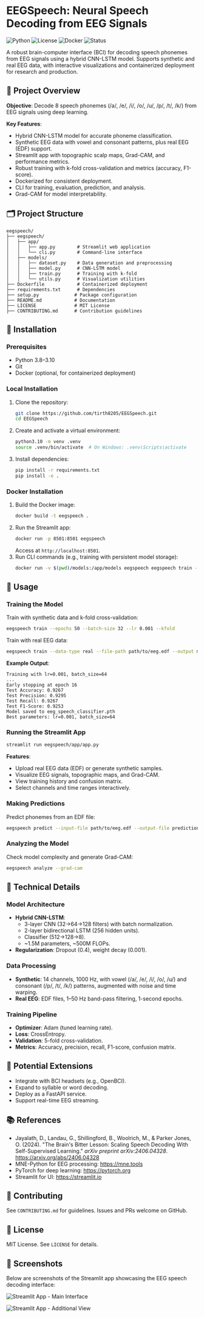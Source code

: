 # EEGSpeech: Neural Speech Decoding from EEG Signals

![Python](https://img.shields.io/badge/python-3.8%20|%203.9%20|%203.10-blue)
![License](https://img.shields.io/badge/license-MIT-green)
![Docker](https://img.shields.io/badge/docker-supported-blue)
![Status](https://img.shields.io/badge/status-active-brightgreen)

A robust brain-computer interface (BCI) for decoding speech phonemes from EEG signals using a hybrid CNN-LSTM model. Supports synthetic and real EEG data, with interactive visualizations and containerized deployment for research and production.

## 📌 Project Overview

**Objective**: Decode 8 speech phonemes (/a/, /e/, /i/, /o/, /u/, /p/, /t/, /k/) from EEG signals using deep learning.

**Key Features**:
- Hybrid CNN-LSTM model for accurate phoneme classification.
- Synthetic EEG data with vowel and consonant patterns, plus real EEG (EDF) support.
- Streamlit app with topographic scalp maps, Grad-CAM, and performance metrics.
- Robust training with k-fold cross-validation and metrics (accuracy, F1-score).
- Dockerized for consistent deployment.
- CLI for training, evaluation, prediction, and analysis.
- Grad-CAM for model interpretability.

## 🗂 Project Structure

```
eegspeech/
├── eegspeech/
│   ├── app/
│   │   ├── app.py        # Streamlit web application
│   │   └── cli.py        # Command-line interface
│   ├── models/
│   │   ├── dataset.py    # Data generation and preprocessing
│   │   ├── model.py      # CNN-LSTM model
│   │   ├── train.py      # Training with k-fold
│   │   └── utils.py      # Visualization utilities
├── Dockerfile            # Containerized deployment
├── requirements.txt      # Dependencies
├── setup.py             # Package configuration
├── README.md            # Documentation
├── LICENSE              # MIT License
├── CONTRIBUTING.md      # Contribution guidelines
```

## 🚀 Installation

### Prerequisites
- Python 3.8–3.10
- Git
- Docker (optional, for containerized deployment)

### Local Installation
1. Clone the repository:
   ```bash
   git clone https://github.com/tirth8205/EEGSpeech.git
   cd EEGSpeech
   ```
2. Create and activate a virtual environment:
   ```bash
   python3.10 -m venv .venv
   source .venv/bin/activate  # On Windows: .venv\Scripts\activate
   ```
3. Install dependencies:
   ```bash
   pip install -r requirements.txt
   pip install -e .
   ```

### Docker Installation
1. Build the Docker image:
   ```bash
   docker build -t eegspeech .
   ```
2. Run the Streamlit app:
   ```bash
   docker run -p 8501:8501 eegspeech
   ```
   Access at `http://localhost:8501`.
3. Run CLI commands (e.g., training with persistent model storage):
   ```bash
   docker run -v $(pwd)/models:/app/models eegspeech eegspeech train --epochs 50 --output models/eeg_speech_classifier.pth
   ```

## 🧠 Usage

### Training the Model
Train with synthetic data and k-fold cross-validation:
```bash
eegspeech train --epochs 50 --batch-size 32 --lr 0.001 --kfold
```
Train with real EEG data:
```bash
eegspeech train --data-type real --file-path path/to/eeg.edf --output models/model.pth
```

**Example Output**:
```
Training with lr=0.001, batch_size=64
...
Early stopping at epoch 16
Test Accuracy: 0.9267
Test Precision: 0.9295
Test Recall: 0.9267
Test F1-Score: 0.9253
Model saved to eeg_speech_classifier.pth
Best parameters: lr=0.001, batch_size=64
```

### Running the Streamlit App
```bash
streamlit run eegspeech/app/app.py
```
**Features**:
- Upload real EEG data (EDF) or generate synthetic samples.
- Visualize EEG signals, topographic maps, and Grad-CAM.
- View training history and confusion matrix.
- Select channels and time ranges interactively.

### Making Predictions
Predict phonemes from an EDF file:
```bash
eegspeech predict --input-file path/to/eeg.edf --output-file predictions.txt
```

### Analyzing the Model
Check model complexity and generate Grad-CAM:
```bash
eegspeech analyze --grad-cam
```

## 🧬 Technical Details

### Model Architecture
- **Hybrid CNN-LSTM**:
  - 3-layer CNN (32→64→128 filters) with batch normalization.
  - 2-layer bidirectional LSTM (256 hidden units).
  - Classifier (512→128→8).
  - ~1.5M parameters, ~500M FLOPs.
- **Regularization**: Dropout (0.4), weight decay (0.001).

### Data Processing
- **Synthetic**: 14 channels, 1000 Hz, with vowel (/a/, /e/, /i/, /o/, /u/) and consonant (/p/, /t/, /k/) patterns, augmented with noise and time warping.
- **Real EEG**: EDF files, 1–50 Hz band-pass filtering, 1-second epochs.

### Training Pipeline
- **Optimizer**: Adam (tuned learning rate).
- **Loss**: CrossEntropy.
- **Validation**: 5-fold cross-validation.
- **Metrics**: Accuracy, precision, recall, F1-score, confusion matrix.

## 🔮 Potential Extensions
- Integrate with BCI headsets (e.g., OpenBCI).
- Expand to syllable or word decoding.
- Deploy as a FastAPI service.
- Support real-time EEG streaming.

## 📚 References
- Jayalath, D., Landau, G., Shillingford, B., Woolrich, M., & Parker Jones, O. (2024). "The Brain's Bitter Lesson: Scaling Speech Decoding With Self-Supervised Learning." *arXiv preprint arXiv:2406.04328*. https://arxiv.org/abs/2406.04328
- MNE-Python for EEG processing: https://mne.tools
- PyTorch for deep learning: https://pytorch.org
- Streamlit for UI: https://streamlit.io

## 🤝 Contributing
See `CONTRIBUTING.md` for guidelines. Issues and PRs welcome on GitHub.

## 📜 License
MIT License. See `LICENSE` for details.

## 📸 Screenshots

Below are screenshots of the Streamlit app showcasing the EEG speech decoding interface:

![Streamlit App - Main Interface](https://raw.githubusercontent.com/tirth8205/EEGSpeech/main/screenshot/Screenshot%202025-04-29%20at%2022.18.48.png)

![Streamlit App - Additional View](https://raw.githubusercontent.com/tirth8205/EEGSpeech/main/screenshot/Screenshot%202025-04-29%20at%2022.19.22.png)
